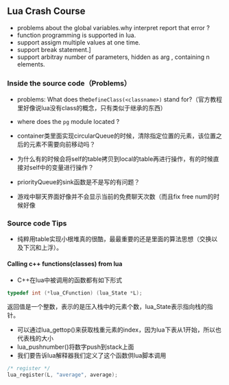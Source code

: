 ## Lua Crash Course

* problems about the global variables.why interpret  report that error ?
* function programming is supported in lua.
* support assigm multiple values at one time.
* support break statement.]
* support arbitray number of parameters, hidden as arg , containing n elements.

### Inside the source code（Problems）

* problems: What does the```DefineClass(<classname>)``` stand for?（官方教程里好像说lua没有class的概念，只有类似于继承的东西）
* where does the ```pg``` module located ? 
* container类里面实现circularQueue的时候，清除指定位置的元素，该位置之后的元素不需要向前移动吗？

* 为什么有的时候会将self的table拷贝到local的table再进行操作，有的时候直接对self中的变量进行操作？
* priorityQueue的sink函数是不是写的有问题？
* 游戏中聊天界面好像并不会显示当前的免费聊天次数（而且fix free num的时候好像

### Source code Tips

* 纯粹用table实现小根堆真的很酷，最最重要的还是里面的算法思想（交换以及下沉和上浮）。

#### Calling c++ functions(classes) from lua

* C++在lua中被调用的函数都有如下形式

```c++
typedef int (*lua_CFunction) (lua_State *L);
```

返回值是一个整数，表示的是压入栈中的元素个数，lua_State表示指向栈的指针。

* 可以通过lua_gettop()来获取栈重元素的index，因为lua下表从1开始，所以也代表栈的大小
* lua_pushnumber()将数字push到stack上面
* 我们要告诉lua解释器我们定义了这个函数供lua脚本调用

```c++
/* register */
lua_register(L, "average", average);
```



